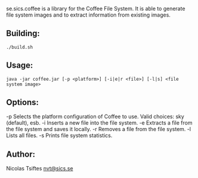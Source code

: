 se.sics.coffee is a library for the Coffee File System. It is able to generate
file system images and to extract information from existing images.

Building:
---------

    ./build.sh

Usage:
------

    java -jar coffee.jar [-p <platform>] [-i|e|r <file>] [-l|s] <file system image>

Options:
--------

-p   Selects the platform configuration of Coffee to use.
     Valid choices: sky (default), esb.
-i   Inserts a new file into the file system.
-e   Extracts a file from the file system and saves it locally.
-r   Removes a file from the file system.
-l   Lists all files.
-s   Prints file system statistics.

Author:
-------

Nicolas Tsiftes <nvt@sics.se>
